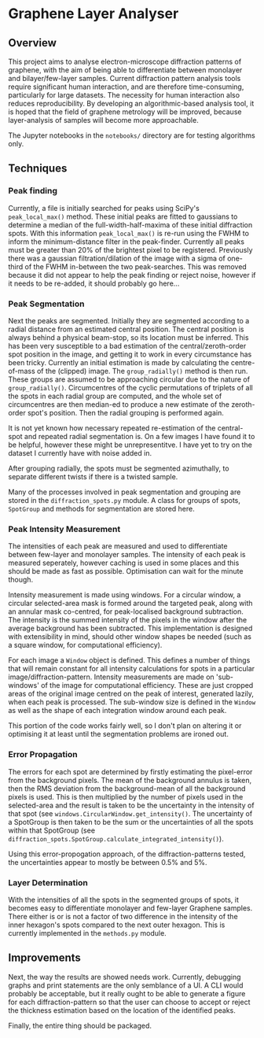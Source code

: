 # Graphene Layer Analyser

## Overview

This project aims to analyse electron-microscope diffraction patterns of graphene, with the aim of being able to differentiate between monolayer and bilayer/few-layer samples. Current diffraction pattern analysis tools require significant human interaction, and are therefore time-consuming, particularly for large datasets. The necessity for human interaction also reduces reproducibility. By developing an algorithmic-based analysis tool, it is hoped that the field of graphene metrology will be improved, because layer-analysis of samples will become more approachable.

The Jupyter notebooks in the `notebooks/` directory are for testing algorithms only.

## Techniques

### Peak finding

Currently, a file is initially searched for peaks using SciPy's `peak_local_max()` method. These initial peaks are fitted to gaussians to determine a median of the full-width-half-maxima of these initial diffraction spots. With this information `peak_local_max()` is re-run using the FWHM to inform the minimum-distance filter in the peak-finder. Currently all peaks must be greater than 20% of the brightest pixel to be registered. Previously there was a gaussian filtration/dilation of the image with a sigma of one-third of the FWHM in-between the two peak-searches. This was removed because it did not appear to help the peak finding or reject noise, however if it needs to be re-added, it should probably go here...

### Peak Segmentation

Next the peaks are segmented. Initially they are segmented according to a radial distance from an estimated central position. The central position is always behind a physical beam-stop, so its location must be inferred. This has been very susceptible to a bad estimation of the central/zeroth-order spot position in the image, and getting it to work in every circumstance has been tricky. Currently an initial estimation is made by calculating the centre-of-mass of the (clipped) image. The `group_radially()` method is then run. These groups are assumed to be approaching circular due to the nature of `group_radially()`. Circumcentres of the cyclic permutations of triplets of all the spots in each radial group are computed, and the whole set of circumcentres are then median-ed to produce a new estimate of the zeroth-order spot's position. Then the radial grouping is performed again.

It is not yet known how necessary repeated re-estimation of the central-spot and repeated radial segmentation is. On a few images I have found it to be helpful, however these might be unrepresentitve. I have yet to try on the dataset I currently have with noise added in.

After grouping radially, the spots must be segmented azimuthally, to separate different twists if there is a twisted sample.

Many of the processes involved in peak segmentation and grouping are stored in the `diffraction_spots.py` module. A class for groups of spots, `SpotGroup` and methods for segmentation are stored here.

### Peak Intensity Measurement

The intensities of each peak are measured and used to differentiate between few-layer and monolayer samples. The intensity of each peak is measured seperately, however caching is used in some places and this should be made as fast as possible. Optimisation can wait for the minute though.

Intensity measurement is made using windows. For a circular window, a circular selected-area mask is formed around the targeted peak, along with an annular mask co-centred, for peak-localised background subtraction. The intensity is the summed intensity of the pixels in the window after the average background has been subtracted. This implementation is designed with extensibility in mind, should other window shapes be needed (such as a square window, for computational efficiency).

For each image a `Window` object is defined. This defines a number of things that will remain constant for all intensity calculations for spots in a particular image/diffraction-pattern. Intensity measurements are made on 'sub-windows' of the image for computational efficiency. These are just cropped areas of the original image centred on the peak of interest, generated lazily, when each peak is processed. The sub-window size is defined in the `Window` as well as the shape of each integration window around each peak.

This portion of the code works fairly well, so I don't plan on altering it or optimising it at least until the segmentation problems are ironed out.

### Error Propagation
The errors for each spot are determined by firstly estimating the pixel-error from the background pixels. The mean of the background annulus is taken, then the RMS deviation from the background-mean of all the background pixels is used. This is then multiplied by the number of pixels used in the selected-area and the result is taken to be the uncertainty in the intensity of that spot (see `windows.CircularWindow.get_intensity()`. The uncertainty of a SpotGroup is then taken to be the sum or the uncertainties of all the spots within that SpotGroup (see `diffraction_spots.SpotGroup.calculate_integrated_intensity()`). 

Using this error-propogation approach, of the diffraction-patterns tested, the uncertainties appear to mostly be between 0.5% and 5%.

### Layer Determination

With the intensities of all the spots in the segmented groups of spots, it becomes easy to differentiate monolayer and few-layer Graphene samples. There either is or is not a factor of two difference in the intensity of the inner hexagon's spots compared to the next outer hexagon. This is currently implemented in the `methods.py` module.

## Improvements

Next, the way the results are showed needs work. Currently, debugging graphs and print statements are the only semblance of a UI. A CLI would probably be acceptable, but it really ought to be able to generate a figure for each diffraction-pattern so that the user can choose to accept or reject the thickness estimation based on the location of the identified peaks. 

Finally, the entire thing should be packaged.